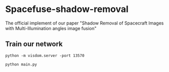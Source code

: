 # Spacefuse-shadow-removal
The official implement of our paper "Shadow Removal of Spacecraft Images with Multi-Illumination angles image fusion"

## Train our network
`python -m visdom.server -port 13570`

`python main.py`


